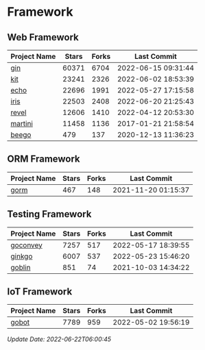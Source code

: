 # Framework

## Web Framework
| Project Name | Stars | Forks | Last Commit |
| ------------ | ----- | ----- | ----------- |
| [gin](https://github.com/gin-gonic/gin) | 60371 | 6704 | 2022-06-15 09:31:44 |
| [kit](https://github.com/go-kit/kit) | 23241 | 2326 | 2022-06-02 18:53:39 |
| [echo](https://github.com/labstack/echo) | 22696 | 1991 | 2022-05-27 17:15:58 |
| [iris](https://github.com/kataras/iris) | 22503 | 2408 | 2022-06-20 21:25:43 |
| [revel](https://github.com/revel/revel) | 12606 | 1410 | 2022-04-12 20:53:30 |
| [martini](https://github.com/go-martini/martini) | 11458 | 1136 | 2017-01-21 21:58:54 |
| [beego](https://github.com/astaxie/beego) | 479 | 137 | 2020-12-13 11:36:23 |

## ORM Framework
| Project Name | Stars | Forks | Last Commit |
| ------------ | ----- | ----- | ----------- |
| [gorm](https://github.com/jinzhu/gorm) | 467 | 148 | 2021-11-20 01:15:37 |

## Testing Framework
| Project Name | Stars | Forks | Last Commit |
| ------------ | ----- | ----- | ----------- |
| [goconvey](https://github.com/smartystreets/goconvey) | 7257 | 517 | 2022-05-17 18:39:55 |
| [ginkgo](https://github.com/onsi/ginkgo) | 6007 | 537 | 2022-05-23 15:46:20 |
| [goblin](https://github.com/franela/goblin) | 851 | 74 | 2021-10-03 14:34:22 |

## IoT Framework
| Project Name | Stars | Forks | Last Commit |
| ------------ | ----- | ----- | ----------- |
| [gobot](https://github.com/hybridgroup/gobot) | 7789 | 959 | 2022-05-02 19:56:19 |

*Update Date: 2022-06-22T06:00:45*